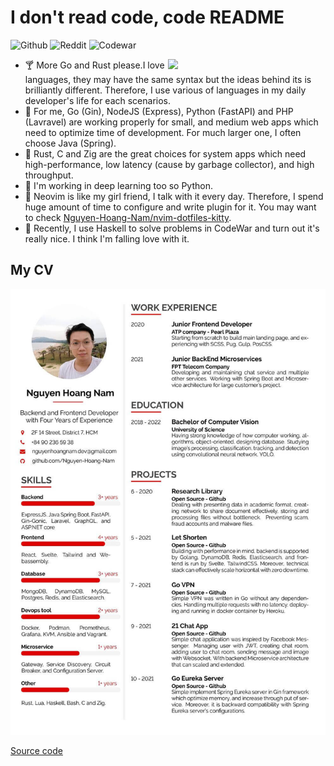 # I don't read code, code README

![Github](https://img.shields.io/github/stars/Nguyen-Hoang-Nam?style=social)
![Reddit](https://img.shields.io/reddit/user-karma/combined/nguyenhoangnam-dev?style=social)
![Codewar](https://www.codewars.com/users/Nguyen-Hoang-Nam/badges/small)

<img align="right" width="50%" src="https://github-readme-stats.vercel.app/api/top-langs/?username=Nguyen-Hoang-Nam&layout=compact&langs_count=10">

- 🍸 More Go and Rust please.I love languages, they may
  have the same syntax but the ideas behind its is brilliantly
  different. Therefore, I use various of languages in my daily
  developer's life for each scenarios.
- 🦥 For me, Go (Gin), NodeJS (Express), Python (FastAPI) and
  PHP (Lavravel) are working properly for small,
  and medium web apps which need to optimize time of development.
  For much larger one, I often choose Java (Spring).
- 🍱 Rust, C and Zig are the great choices for system apps which
  need high-performance, low latency (cause by garbage collector),
  and high throughput.
- 🍌 I'm working in deep learning too so Python.
- 🌈 Neovim is like my girl friend, I talk with it every day.
  Therefore, I spend huge amount of time to configure and write
  plugin for it. You may want to check
  [Nguyen-Hoang-Nam/nvim-dotfiles-kitty](https://github.com/Nguyen-Hoang-Nam/nvim-dotfiles-kitty).
- 🌳 Recently, I use Haskell to solve problems in CodeWar and turn out
  it's really nice. I think I'm falling love with it.

## My CV

![CV](https://raw.githubusercontent.com/Nguyen-Hoang-Nam/readme-image/main/latex-cv/latex-cv.jpg)

[Source code](https://github.com/Nguyen-Hoang-Nam/latex-cv)
